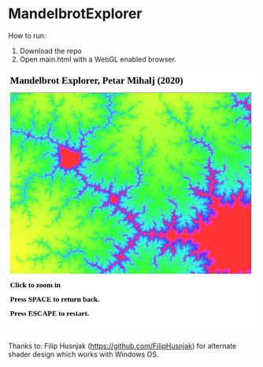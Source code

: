 # MandelbrotExplorer

How to run:
1. Download the repo
2. Open main.html with a WebGL enabled browser.

![Alt text](example.jpg?raw=true "Preview")

Thanks to:
Filip Husnjak (https://github.com/FilipHusnjak) for alternate shader design which works with Windows OS.
